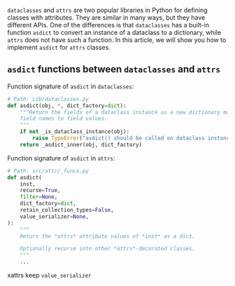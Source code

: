 `dataclasses` and `attrs` are two popular libraries in Python for defining
classes with attributes. They are similar in many ways, but they have different
APIs. One of the differences is that `dataclasses` has a built-in function
`asdict` to convert an instance of a dataclass to a dictionary, while `attrs`
does not have such a function. In this article, we will show you how to
implement `asdict` for `attrs` classes.

## `asdict` functions between `dataclasses` and `attrs`

Function signature of `asdict` in `dataclasses`:

```python
# Path: Lib/dataclasses.py
def asdict(obj, *, dict_factory=dict):
    """Return the fields of a dataclass instance as a new dictionary mapping
    field names to field values.
    """
    if not _is_dataclass_instance(obj):
        raise TypeError("asdict() should be called on dataclass instances")
    return _asdict_inner(obj, dict_factory)
```

Function signature of `asdict` in `attrs`:

```python
# Path: src/attr/_funcs.py
def asdict(
    inst,
    recurse=True,
    filter=None,
    dict_factory=dict,
    retain_collection_types=False,
    value_serializer=None,
):
    """
    Return the *attrs* attribute values of *inst* as a dict.

    Optionally recurse into other *attrs*-decorated classes.
    """
    ...
```

xattrs keep `value_serializer`
